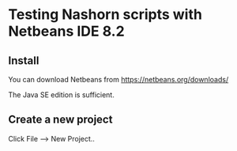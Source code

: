 # Testing Nashorn scripts with Netbeans IDE 8.2

## Install

You can download Netbeans from https://netbeans.org/downloads/

The Java SE edition is sufficient.

## Create a new project

Click File --> New Project..
